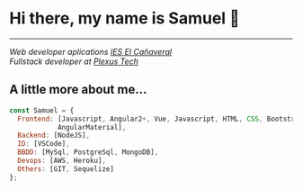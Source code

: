 # Hi there, my name is Samuel 👋
<hr style="height: 1px;"/>
<p><em>Web developer aplications <a href="https://www.educa2.madrid.org/web/iescanaveral">IES El Cañaveral</a>
</br>Fullstack developer at <a href="https://www.plexus.es/">Plexus Tech</a>
</em></p>



## A little more about me...  

```javascript
const Samuel = {
  Frontend: [Javascript, Angular2+, Vue, Javascript, HTML, CSS, Bootstrap,
            AngularMaterial],
  Backend: [NodeJS],
  ID: [VSCode],
  BBDD: [MySql, PostgreSql, MongoDB],
  Devops: [AWS, Heroku],
  Others: [GIT, Sequelize]
};
```
